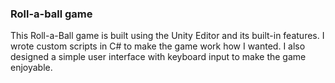 ### Roll-a-ball game

This Roll-a-Ball game is built using the Unity Editor and its built-in features. I wrote custom scripts in C# to make the game work how I wanted. I also designed a simple user interface with keyboard input to make the game enjoyable.
